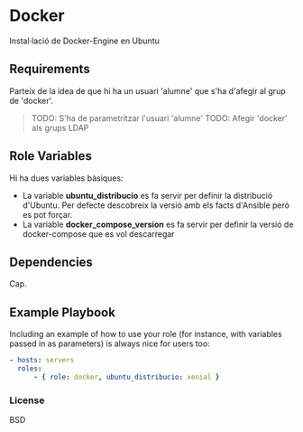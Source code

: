 # Docker

Instal·lació de Docker-Engine en Ubuntu

## Requirements

Parteix de la idea de que hi ha un usuari 'alumne' que s'ha d'afegir al grup de 'docker'.

> TODO: S'ha de parametritzar l'usuari 'alumne'
> TODO: Afegir 'docker' als grups LDAP

## Role Variables

Hi ha dues variables bàsiques:

* La variable **ubuntu_distribucio** es fa servir per definir la distribució d'Ubuntu. Per defecte descobreix la versió amb els facts d'Ansible però es pot forçar.
* La variable **docker_compose_version** es fa servir per definir la versió de docker-compose que es vol descarregar

## Dependencies

Cap.

## Example Playbook

Including an example of how to use your role (for instance, with variables passed in as parameters) is always nice for users too:

```yaml
- hosts: servers
  roles:
      - { role: docker, ubuntu_distribucio: xenial }
```

### License

BSD
